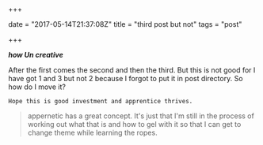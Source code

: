+++

date = "2017-05-14T21:37:08Z"
title = "third post but not"
tags = "post"

+++
***how Un creative***

After the first comes the second and then the third. But this is not good for I have got 1 and 3 but not 2 because I forgot to put it in post directory. So how do I move it?

    Hope this is good investment and apprentice thrives.

> appernetic has a great concept. It's just that I'm still in the process of working out what that is and how to gel with it so that I can get to change theme while learning the ropes.
